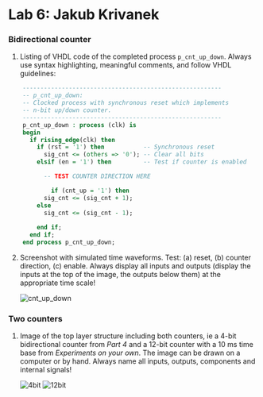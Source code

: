 # Lab 6: Jakub Krivanek

### Bidirectional counter

1. Listing of VHDL code of the completed process `p_cnt_up_down`. Always use syntax highlighting, meaningful comments, and follow VHDL guidelines:

```vhdl
    --------------------------------------------------------
    -- p_cnt_up_down:
    -- Clocked process with synchronous reset which implements
    -- n-bit up/down counter.
    --------------------------------------------------------
    p_cnt_up_down : process (clk) is
    begin
      if rising_edge(clk) then
        if (rst = '1') then           -- Synchronous reset
          sig_cnt <= (others => '0'); -- Clear all bits
        elsif (en = '1') then         -- Test if counter is enabled

          -- TEST COUNTER DIRECTION HERE

            if (cnt_up = '1') then 
          sig_cnt <= (sig_cnt + 1);
        else
          sig_cnt <= (sig_cnt - 1);
             
        end if;
      end if;
    end process p_cnt_up_down;
```

2. Screenshot with simulated time waveforms. Test: (a) reset, (b) counter direction, (c) enable. Always display all inputs and outputs (display the inputs at the top of the image, the outputs below them) at the appropriate time scale!

   ![cnt_up_down](https://user-images.githubusercontent.com/124684744/226170109-86c0c76d-1376-4739-ac97-8397dca7e7dc.png)

### Two counters

1. Image of the top layer structure including both counters, ie a 4-bit bidirectional counter from *Part 4* and a 12-bit counter with a 10 ms time base from *Experiments on your own*. The image can be drawn on a computer or by hand. Always name all inputs, outputs, components and internal signals!

   ![4bit](https://user-images.githubusercontent.com/124684744/226171609-7bb6240a-8e18-406d-bf58-63421f157c64.png)
   ![12bit](https://user-images.githubusercontent.com/124684744/226171625-e5bef816-594c-4125-b73d-a1d27c6c99cc.png)